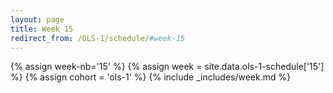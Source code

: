 ```yaml
---
layout: page
title: Week 15
redirect_from: /OLS-1/schedule/#week-15
---
```

<!-- Any modification of the content should be done in the _data/ols-1-schedule.yaml file -->
{% assign week-nb='15' %}
{% assign week = site.data.ols-1-schedule['15'] %}
{% assign cohort = 'ols-1' %}
{% include _includes/week.md %}
